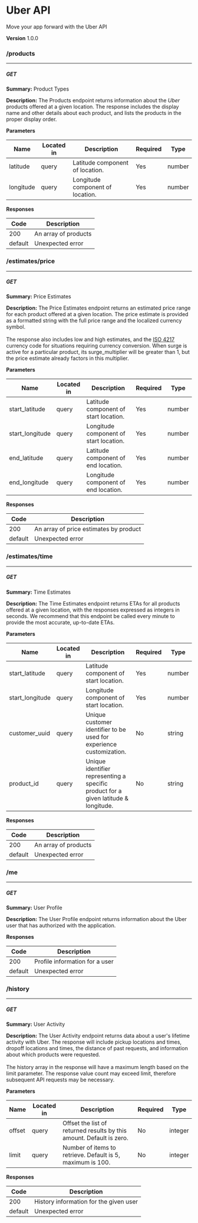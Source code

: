 Uber API
========
Move your app forward with the Uber API

**Version** 1.0.0
### /products
---
##### ***GET***
**Summary:** Product Types

**Description:** The Products endpoint returns information about the *Uber* products
offered at a given location. The response includes the display name
and other details about each product, and lists the products in the
proper display order.


**Parameters**

| Name | Located in | Description | Required | Type |
| ---- | ---------- | ----------- | -------- | ---- |
| latitude | query | Latitude component of location. | Yes | number |
| longitude | query | Longitude component of location. | Yes | number |

**Responses**

| Code | Description |
| ---- | ----------- |
| 200 | An array of products |
| default | Unexpected error |

### /estimates/price
---
##### ***GET***
**Summary:** Price Estimates

**Description:** The Price Estimates endpoint returns an estimated price range
for each product offered at a given location. The price estimate is
provided as a formatted string with the full price range and the localized
currency symbol.<br><br>The response also includes low and high estimates,
and the [ISO 4217](http://en.wikipedia.org/wiki/ISO_4217) currency code for
situations requiring currency conversion. When surge is active for a particular
product, its surge_multiplier will be greater than 1, but the price estimate
already factors in this multiplier.


**Parameters**

| Name | Located in | Description | Required | Type |
| ---- | ---------- | ----------- | -------- | ---- |
| start_latitude | query | Latitude component of start location. | Yes | number |
| start_longitude | query | Longitude component of start location. | Yes | number |
| end_latitude | query | Latitude component of end location. | Yes | number |
| end_longitude | query | Longitude component of end location. | Yes | number |

**Responses**

| Code | Description |
| ---- | ----------- |
| 200 | An array of price estimates by product |
| default | Unexpected error |

### /estimates/time
---
##### ***GET***
**Summary:** Time Estimates

**Description:** The Time Estimates endpoint returns ETAs for all products offered at a given location, with the responses expressed as integers in seconds. We recommend that this endpoint be called every minute to provide the most accurate, up-to-date ETAs.

**Parameters**

| Name | Located in | Description | Required | Type |
| ---- | ---------- | ----------- | -------- | ---- |
| start_latitude | query | Latitude component of start location. | Yes | number |
| start_longitude | query | Longitude component of start location. | Yes | number |
| customer_uuid | query | Unique customer identifier to be used for experience customization. | No | string |
| product_id | query | Unique identifier representing a specific product for a given latitude & longitude. | No | string |

**Responses**

| Code | Description |
| ---- | ----------- |
| 200 | An array of products |
| default | Unexpected error |

### /me
---
##### ***GET***
**Summary:** User Profile

**Description:** The User Profile endpoint returns information about the Uber user that has authorized with the application.

**Responses**

| Code | Description |
| ---- | ----------- |
| 200 | Profile information for a user |
| default | Unexpected error |

### /history
---
##### ***GET***
**Summary:** User Activity

**Description:** The User Activity endpoint returns data about a user's lifetime activity with Uber. The response will include pickup locations and times, dropoff locations and times, the distance of past requests, and information about which products were requested.<br><br>The history array in the response will have a maximum length based on the limit parameter. The response value count may exceed limit, therefore subsequent API requests may be necessary.

**Parameters**

| Name | Located in | Description | Required | Type |
| ---- | ---------- | ----------- | -------- | ---- |
| offset | query | Offset the list of returned results by this amount. Default is zero. | No | integer |
| limit | query | Number of items to retrieve. Default is 5, maximum is 100. | No | integer |

**Responses**

| Code | Description |
| ---- | ----------- |
| 200 | History information for the given user |
| default | Unexpected error |
